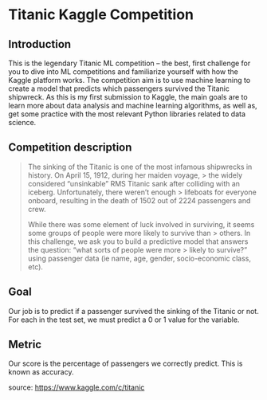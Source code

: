 # Titanic Kaggle Competition

## Introduction
This is the legendary Titanic ML competition – the best, first challenge for you to dive into ML competitions and familiarize yourself with how the Kaggle platform works. The competition aim is to use machine learning to create a model that predicts which passengers survived the Titanic shipwreck. As this is my first submission to Kaggle, the main goals are to learn more about data analysis and machine learning algorithms, as well as, get some practice with the most relevant Python libraries related to data science.

## Competition description
> The sinking of the Titanic is one of the most infamous shipwrecks in history. On April 15, 1912, during her maiden voyage,  > the widely considered “unsinkable” RMS Titanic sank after colliding with an iceberg. Unfortunately, there weren’t enough    > lifeboats for everyone onboard, resulting in the death of 1502 out of 2224 passengers and crew. 
> 
> While there was some element of luck involved in surviving, it seems some groups of people were more likely to survive than > others. In this challenge, we ask you to build a predictive model that answers the question: “what sorts of people were more > likely to survive?” using passenger data (ie name, age, gender, socio-economic class, etc).

## Goal
Our job is to predict if a passenger survived the sinking of the Titanic or not. For each in the test set, we must predict a 0 or 1 value for the variable.

## Metric
Our score is the percentage of passengers we correctly predict. This is known as accuracy.

source: https://www.kaggle.com/c/titanic

